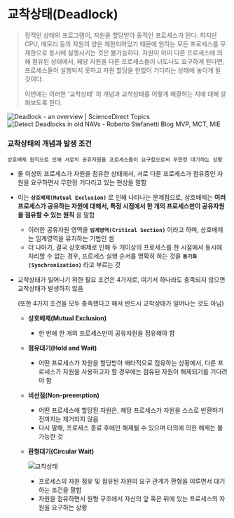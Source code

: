 # 교착상태(Deadlock)

> 정적인 상태의 프로그램이, 자원을 할당받아 동적인 프로세스가 된다. 하지만 CPU, 메모리 등의 자원의 양은 제한되어있기 때문에 원하는 모든 프로세스를 무제한으로 동시에 실행시키는 것은 불가능하다. 자원이 이미 다른 프로세스에 의해 점유된 상태에서, 해당 자원을 다른 프로세스들이 너도나도 요구하게 된다면, 프로세스들이 실행되지 못하고 자원 할당을 한없이 기다리는 상태에 놓이게 될 것이다. 
>
> 이번에는 이러한 '교착상태' 의 개념과 교착상태를 어떻게 해결하는 지에 대해 살펴보도록 한다.


![Deadlock - an overview | ScienceDirect Topics](https://ars.els-cdn.com/content/image/3-s2.0-B0122274105008516-gr6.gif) ![Detect Deadlocks in old NAVs - Roberto Stefanetti Blog MVP, MCT, MIE](https://i1.wp.com/robertostefanettinavblog.com/wp-content/uploads/2018/04/image022.jpg?resize=302%2C219)

### 교착상태의 개념과 발생 조건
```
상호배제 원칙으로 인해 서로의 공유자원을 프로세스들이 요구함으로써 무한정 대기하는 상황
```
- 둘 이상의 프로세스가 자원을 점유한 상태에서, 서로 다른 프로세스가 점유중인 자원을 요구하면서 무한정 기다리고 있는 현상을 말함

- 이는 __`상호배제(Mutual Exclusion)`__ 로 인해 나타나는 문제점으로, 상호배제는 __여러 프로세스가 공유하는 자원에 대해서, 특정 시점에서 한 개의 프로세스만이 공유자원을 점유할 수 있는 원칙__ 을 말함

  - 이러한 공유자원 영역을 __`임계영역(Critical Section)`__ 이라고 하며, 상호배제는 임계영역을 유지하는 기법인 셈
  - 더 나아가, 결국 상호배제로 인해 두 개이상의 프로세스를 한 시점에서 동시에 처리할 수 없는 경우, 프로세스 실행 순서를 명확히 하는 것을 __`동기화(Synchronization)`__ 라고 부르는 것

  

- 교착상태가 일어나기 위한 필요 조건은 4가지로, 여기서 하나라도 충족되지 않으면 교착상태가 발생하지 않음

  (또한 4가지 조건을 모두 충족했다고 해서 반드시 교착상태가 일어나는 것도 아님)

  - __상호배제(Mutual Exclusion)__

    - 한 번에 한 개의 프로세스만이 공유자원을 점유해야 함

  - __점유대기(Hold and Wait)__

    - 어떤 프로세스가 자원을 할당받아 배타적으로 점유하는 상황에서, 다른 프로세스가 자원을 사용하고자 할 경우에는 점유된 자원이 해제되기를 기다려야 함

  - __비선점(Non-preemption)__

    - 어떤 프로세스에 할당된 자원은, 해당 프로세스가 자원을 스스로 반환하기 전까지는 제거되지 않음
    - 다시 말해, 프로세스 종료 후에만 해제될 수 있으며 타의에 의한 해제는 불가능한 것

  - __환형대기(Circular Wait)__

    ![교착상태](https://img1.daumcdn.net/thumb/R800x0/?scode=mtistory2&fname=https%3A%2F%2Ft1.daumcdn.net%2Fcfile%2Ftistory%2F2505A94B595D1A332E)

    - 프로세스의 자원 점유 및 점유된 자원의 요구 관계가 환형을 이루면서 대기하는 조건을 말함
    - 자원을 점유하면서 원형 구조에서 자신의 앞 혹은 뒤에 있는 프로세스의 자원을 요구하는 상황


